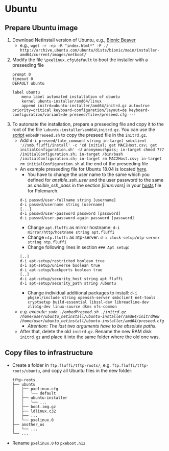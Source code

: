 <!---
Copyright 2017-2020 Siemens AG

Permission is hereby granted, free of charge, to any person obtaining a
copy of this software and associated documentation files (the
"Software"), to deal in the Software without restriction, including without
limitation the rights to use, copy, modify, merge, publish, distribute,
sublicense, and/or sell copies of the Software, and to permit persons to whom the
Software is furnished to do so, subject to the following conditions:

The above copyright notice and this permission notice shall be
included in all copies or substantial portions of the Software.

THE SOFTWARE IS PROVIDED "AS IS", WITHOUT WARRANTY OF ANY KIND, EXPRESS
OR IMPLIED, INCLUDING BUT NOT LIMITED TO THE WARRANTIES OF
MERCHANTABILITY, FITNESS FOR A PARTICULAR PURPOSE AND NONINFRINGEMENT. IN NO EVENT
SHALL THE AUTHORS OR COPYRIGHT HOLDERS BE LIABLE FOR ANY CLAIM, DAMAGES OR
OTHER LIABILITY, WHETHER IN AN ACTION OF CONTRACT, TORT OR OTHERWISE,
ARISING FROM, OUT OF OR IN CONNECTION WITH THE SOFTWARE OR THE USE OR OTHER
DEALINGS IN THE SOFTWARE.

Author(s): Pascal Eckmann
-->

# Ubuntu

## Prepare Ubuntu image

1. Download NetInstall version of Ubuntu, e.g., [Bionic Beaver](http://archive.ubuntu.com/ubuntu/dists/bionic/main/installer-amd64/current/images/netboot/)
    - e.g., `wget -r -np -R "index.html*" -P ./ http://archive.ubuntu.com/ubuntu/dists/bionic/main/installer-amd64/current/images/netboot/`
2. Modify the file `\pxelinux.cfg\default` to boot the installer with a preseeding file
    ```
    prompt 0
    timeout 0
    DEFAULT ubuntu
    
    label ubuntu
        menu label automated installation of ubuntu
        kernel ubuntu-installer/amd64/linux
        append initrd=ubuntu-installer/amd64/initrd.gz auto=true priority=critical keyboard-configuration/layout=de keyboard-configuration/variant=de preseed/file=/preseed.cfg ---
    ```
3. To automate the installation, prepare a preseeding file and copy it to the root of the file `\ubuntu-installer\amd64\initrd.gz`. You can use the [script](ubuntu/embedPreseed.sh) `embedPreseed.sh` to copy the preseed file in the `initrd.gz`.    
    - Add `d-i preseed/late_command string in-target smbclient '//smb.fluffi/install' -c 'cd initial; get MAC2Host.csv; get initialConfiguration.sh' -U anonymous%pass; in-target chmod 777 /initialConfiguration.sh; in-target /bin/bash /initialConfiguration.sh; in-target rm MAC2Host.csv; in-target rm initialConfiguration.sh` at the end of the preseeding file
    - An example preseeding file for Ubuntu 18.04 is located [here](https://help.ubuntu.com/lts/installation-guide/example-preseed.txt). 
        - You have to change the user name to the same which you defined for _ansible_ssh_user_ and the user password to the same as _ansible_ssh_pass_ in the section _[linux:vars]_ in your [hosts](../../srv/fluffi/data/polenext/projects/1/hosts) file for Polemarch. 
        ```
        d-i passwd/user-fullname string [username]
        d-i passwd/username string [username]
        [...]
        d-i passwd/user-password password [password]
        d-i passwd/user-password-again password [password]
        ```
        - Change `apt.fluffi` as mirror hostname: `d-i mirror/http/hostname string apt.fluffi`
        - Change `ntp.fluffi` as ntp-server: `d-i clock-setup/ntp-server string ntp.fluffi`
        - Change following lines in section `### Apt setup`:
        ```
        [..]
        d-i apt-setup/restricted boolean true
        d-i apt-setup/universe boolean true
        d-i apt-setup/backports boolean true
        [..]
        d-i apt-setup/security_host string apt.fluffi
        d-i apt-setup/security_path string /ubuntu
        ```
        - Change individual additional packages to install: `d-i pkgsel/include string openssh-server smbclient net-tools cryptsetup build-essential libssl-dev libreadline-dev zlib1g-dev linux-source dkms nfs-common`
    - _e.g. execute: `sudo ./embedPreseed.sh ./initrd.gz /home/user/ubuntu_netinstall/ubuntu-installer/amd64/initrdNew /home/user/ubuntu_netinstall/ubuntu-installer/amd64/preseed.cfg`_    
        - _Attention: The last two arguments have to be absolute paths._    
    - After that, delete the old `initrd.gz`. Rename the new RAM disk `initrd.gz` and place it into the same folder where the old one was.    

## Copy files to infrastructure
- Create a folder in `ftp.fluffi/tftp-roots/`, e.g. `ftp.fluffi/tftp-roots/ubuntu`, and copy all Ubuntu files in the new folder:
    ```
    tftp-roots 
    ├── ubuntu
    │   ├── pxelinux.cfg
    │   │   └── default
    │   ├── ubuntu-installer
    │   │   └── ...
    │   ├── boot.img.gz
    │   ├── ldlinux.c32
    │   ├── ...
    │   └── pxelinux.0
    ├── another_os
    │   └── ...
    └── ...
    ```
- Rename `pxelinux.0` to `pxeboot.n12`



